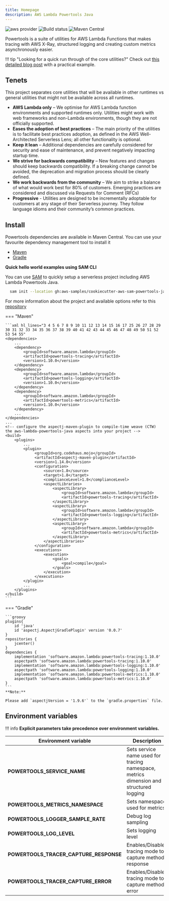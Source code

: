 ```yaml
---
title: Homepage
description: AWS Lambda Powertools Java
---
```


![aws provider](https://img.shields.io/badge/provider-AWS-orange?logo=amazon-aws&color=ff9900) ![Build status](https://github.com/awslabs/aws-lambda-powertools-java/actions/workflows/build.yml/badge.svg) ![Maven Central](https://img.shields.io/maven-central/v/software.amazon.lambda/powertools-parent)

Powertools is a suite of utilities for AWS Lambda Functions that makes tracing with AWS X-Ray, structured logging and creating custom metrics asynchronously easier.

!!! tip "Looking for a quick run through of the core utilities?"
    Check out [this detailed blog post](https://aws.amazon.com/blogs/opensource/simplifying-serverless-best-practices-with-aws-lambda-powertools-java/) with a practical example.

## Tenets

This project separates core utilities that will be available in other runtimes vs general utilities that might not be available across all runtimes.

* **AWS Lambda only** – We optimise for AWS Lambda function environments and supported runtimes only. Utilities might work with web frameworks and non-Lambda environments, though they are not officially supported.
* **Eases the adoption of best practices** – The main priority of the utilities is to facilitate best practices adoption, as defined in the AWS Well-Architected Serverless Lens; all other functionality is optional.
* **Keep it lean** – Additional dependencies are carefully considered for security and ease of maintenance, and prevent negatively impacting startup time.
* **We strive for backwards compatibility** – New features and changes should keep backwards compatibility. If a breaking change cannot be avoided, the deprecation and migration process should be clearly defined.
* **We work backwards from the community** – We aim to strike a balance of what would work best for 80% of customers. Emerging practices are considered and discussed via Requests for Comment (RFCs)
* **Progressive** -  Utilities are designed to be incrementally adoptable for customers at any stage of their Serverless journey. They follow language idioms and their community’s common practices.

## Install

Powertools dependencies are available in Maven Central. You can use your favourite dependency management tool to install it

* [Maven](https://maven.apache.org/)
* [Gradle](https://gradle.org)

**Quick hello world examples using SAM CLI**

You can use [SAM](https://aws.amazon.com/serverless/sam/) to quickly setup a serverless project including AWS Lambda Powertools Java.

```bash
  sam init --location gh:aws-samples/cookiecutter-aws-sam-powertools-java
```

For more information about the project and available options refer to this [repository](https://github.com/aws-samples/cookiecutter-aws-sam-powertools-java/blob/main/README.md)

=== "Maven"

    ```xml hl_lines="3 4 5 6 7 8 9 10 11 12 13 14 15 16 17 25 26 27 28 29 30 31 32 33 34 35 36 37 38 39 40 41 42 43 44 45 46 47 48 49 50 51 52 53 54 55" 
    <dependencies>
        ...
        <dependency>
            <groupId>software.amazon.lambda</groupId>
            <artifactId>powertools-tracing</artifactId>
            <version>1.10.0</version>
        </dependency>
        <dependency>
            <groupId>software.amazon.lambda</groupId>
            <artifactId>powertools-logging</artifactId>
            <version>1.10.0</version>
        </dependency>
        <dependency>
            <groupId>software.amazon.lambda</groupId>
            <artifactId>powertools-metrics</artifactId>
            <version>1.10.0</version>
        </dependency>
        ...
    </dependencies>
    ...
    <!-- configure the aspectj-maven-plugin to compile-time weave (CTW) the aws-lambda-powertools-java aspects into your project -->
    <build>
        <plugins>
            ...
            <plugin>
                 <groupId>org.codehaus.mojo</groupId>
                 <artifactId>aspectj-maven-plugin</artifactId>
                 <version>1.14.0</version>
                 <configuration>
                     <source>1.8</source>
                     <target>1.8</target>
                     <complianceLevel>1.8</complianceLevel>
                     <aspectLibraries>
                         <aspectLibrary>
                             <groupId>software.amazon.lambda</groupId>
                             <artifactId>powertools-tracing</artifactId>
                         </aspectLibrary>
                         <aspectLibrary>
                             <groupId>software.amazon.lambda</groupId>
                             <artifactId>powertools-logging</artifactId>
                         </aspectLibrary>
                         <aspectLibrary>
                             <groupId>software.amazon.lambda</groupId>
                             <artifactId>powertools-metrics</artifactId>
                         </aspectLibrary>
                     </aspectLibraries>
                 </configuration>
                 <executions>
                     <execution>
                         <goals>
                             <goal>compile</goal>
                         </goals>
                     </execution>
                 </executions>
            </plugin>
            ...
        </plugins>
    </build>
    ```

=== "Gradle"

    ```groovy
    plugins{
        id 'java'
        id 'aspectj.AspectjGradlePlugin' version '0.0.7'
    }
    repositories {
        jcenter()
    }
    dependencies {
        implementation 'software.amazon.lambda:powertools-tracing:1.10.0'
        aspectpath 'software.amazon.lambda:powertools-tracing:1.10.0'
        implementation 'software.amazon.lambda:powertools-logging:1.10.0'
        aspectpath 'software.amazon.lambda:powertools-logging:1.10.0'
        implementation 'software.amazon.lambda:powertools-metrics:1.10.0'
        aspectpath 'software.amazon.lambda:powertools-metrics:1.10.0'
    }
    ```
    **Note:**
    
    Please add `aspectjVersion = '1.9.6'` to the `gradle.properties` file.

## Environment variables

!!! info
    **Explicit parameters take precedence over environment variables.**

| Environment variable | Description | Utility |
| ------------------------------------------------- | --------------------------------------------------------------------------------- | --------------------------------------------------------------------------------- |
| **POWERTOOLS_SERVICE_NAME** | Sets service name used for tracing namespace, metrics dimension and structured logging | All |
| **POWERTOOLS_METRICS_NAMESPACE** | Sets namespace used for metrics | [Metrics](./core/metrics) |
| **POWERTOOLS_LOGGER_SAMPLE_RATE** | Debug log sampling | [Logging](./core/logging) |
| **POWERTOOLS_LOG_LEVEL** | Sets logging level | [Logging](./core/logging) |
| **POWERTOOLS_TRACER_CAPTURE_RESPONSE** | Enables/Disables tracing mode to capture method response | [Tracing](./core/tracing) |
| **POWERTOOLS_TRACER_CAPTURE_ERROR** | Enables/Disables tracing mode to capture method error | [Tracing](./core/tracing) |